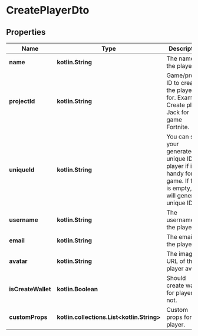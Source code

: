 
# CreatePlayerDto

## Properties
Name | Type | Description | Notes
------------ | ------------- | ------------- | -------------
**name** | **kotlin.String** | The name of the player. | 
**projectId** | **kotlin.String** | Game/project ID to create the player for. Example: Create player Jack for game Fortnite. | 
**uniqueId** | **kotlin.String** | You can send your generated unique ID for player if it&#39;s handy for game. If field is empty, we will generate unique ID. |  [optional]
**username** | **kotlin.String** | The username of the player. |  [optional]
**email** | **kotlin.String** | The email of the player. |  [optional]
**avatar** | **kotlin.String** | The image URL of the player avatar. |  [optional]
**isCreateWallet** | **kotlin.Boolean** | Should create wallet for player or not. |  [optional]
**customProps** | **kotlin.collections.List&lt;kotlin.String&gt;** | Custom props for player. |  [optional]




